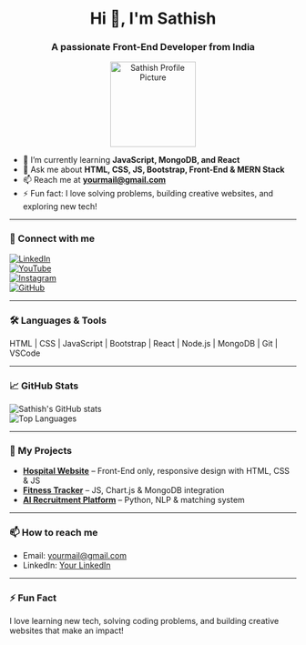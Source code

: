<h1 align="center">Hi 👋, I'm Sathish</h1>
<h3 align="center">A passionate Front-End Developer from India</h3>

<p align="center">
  <img src="https://w0.peakpx.com/wallpaper/689/917/HD-wallpaper-ms-dhoni-chennai-super-kings-cricket-csk-definitely-not-india-sports.jpgs" width="150" alt="Sathish Profile Picture"/>
</p>

- 🌱 I’m currently learning **JavaScript, MongoDB, and React**  
- 💬 Ask me about **HTML, CSS, JS, Bootstrap, Front-End & MERN Stack**  
- 📫 Reach me at **yourmail@gmail.com**  
- ⚡ Fun fact: I love solving problems, building creative websites, and exploring new tech!  

---

### 🔗 Connect with me
[![LinkedIn](https://img.shields.io/badge/LinkedIn-blue?style=for-the-badge&logo=linkedin)](your_linkedin_url)  
[![YouTube](https://img.shields.io/badge/YouTube-red?style=for-the-badge&logo=youtube)](your_youtube_url)  
[![Instagram](https://img.shields.io/badge/Instagram-orange?style=for-the-badge&logo=instagram)](your_instagram_url)  
[![GitHub](https://img.shields.io/badge/GitHub-black?style=for-the-badge&logo=github)](https://github.com/YourUsername)  

---

### 🛠 Languages & Tools
HTML | CSS | JavaScript | Bootstrap | React | Node.js | MongoDB | Git | VSCode  

---

### 📈 GitHub Stats
![Sathish's GitHub stats](https://github-readme-stats.vercel.app/api?username=YourUsername&show_icons=true&theme=radical)  
![Top Languages](https://github-readme-stats.vercel.app/api/top-langs/?username=YourUsername&layout=compact&theme=radical)

---

### 🔭 My Projects
- [**Hospital Website**](https://github.com/YourUsername/hospital-website) – Front-End only, responsive design with HTML, CSS & JS  
- [**Fitness Tracker**](https://github.com/YourUsername/fitness-tracker) – JS, Chart.js & MongoDB integration  
- [**AI Recruitment Platform**](https://github.com/YourUsername/ai-recruitment-platform) – Python, NLP & matching system  

---

### 📫 How to reach me
- Email: yourmail@gmail.com  
- LinkedIn: [Your LinkedIn](your_linkedin_url)  

---

### ⚡ Fun Fact
I love learning new tech, solving coding problems, and building creative websites that make an impact!  
